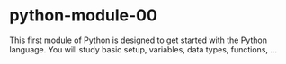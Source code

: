 # python-module-00

This first module of Python is designed to get started with the Python language. You will study basic setup, variables, data types, functions, ...
